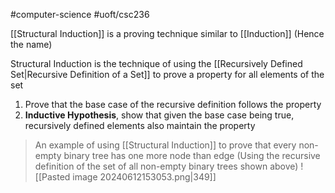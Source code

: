 #computer-science 
#uoft/csc236 

[[Structural Induction]] is a proving technique similar to [[Induction]] (Hence the name)

Structural Induction is the technique of using the [[Recursively Defined Set|Recursive Definition of a Set]] to prove a property for all elements of the set
1. Prove that the base case of the recursive definition follows the property
2. **Inductive Hypothesis**, show that given the base case being true, recursively defined elements also maintain the property

> An example of using [[Structural Induction]] to prove that every non-empty binary tree has one more node than edge
> (Using the recursive definition of the set of all non-empty binary trees shown above)
> ![[Pasted image 20240612153053.png|349]]
